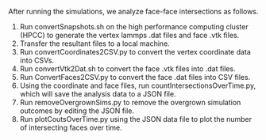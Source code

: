 After running the simulations, we analyze face-face intersections as follows.
1. Run convertSnapshots.sh on the high performance computing cluster (HPCC) to generate the vertex lammps .dat files and face .vtk files.
2. Transfer the resultant files to a local machine. 
3. Run convertCoordinates2CSV.py to convert the vertex coordinate data into CSVs.
4. Run convertVtk2Dat.sh to convert the face .vtk files into .dat files. 
5. Run ConvertFaces2CSV.py to convert the face .dat files into CSV files. 
6. Using the coordinate and face files, run countIntersectionsOverTime.py, which will save the analysis data to a JSON file. 
7. Run removeOvergrownSims.py to remove the overgrown simulation outcomes by editing the JSON file.
7. Run plotCoutsOverTime.py using the JSON data file to plot the number of intersecting faces over time. 